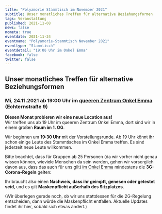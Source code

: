 ```yaml
---
title: "Polyamorie Stammtisch im November 2021"
subtitle: Unser monatliches Treffen für alternative Beziehungsformen
tags: Veranstaltung
published: 2021-11-08
news: false
nometa: true
eventdate: 2021-11-24
eventname: "Polyamorie-Stammtisch November 2021"
eventtype: "Stammtisch"
eventdetail: "19:00 Uhr im Onkel Emma"
facebook: false
twitter: false
---
```


## Unser monatliches Treffen für alternative Beziehungsformen

### Mi, 24.11.2021 ab 19:00 Uhr im [queeren Zentrum Onkel Emma](https://onkel-emma.org/) (Echternstraße 9)

**Diesen Monat probieren wir eine neue Location aus!**  
Wir treffen uns ab 19 Uhr im queeren Zentrum Onkel Emma, dort sind wir in einem großen **Raum im 1. OG**.

Wir beginnen um **19:30 Uhr** mit der Vorstellungsrunde. Ab 19 Uhr könnt ihr schon einige Leute des Stammtisches im Onkel Emma treffen. Es sind jederzeit neue Leute willkommen.

Bitte beachtet, dass für Gruppen ab 25 Personen (da wir vorher nicht genau wissen können, wieviele Menschen da sein werden, gehen wir vorsorglich davon aus, dass das auch für uns gilt) [im Onkel Emma](https://onkel-emma.org/corona-2g-und-3g-im-onkel-emma/) mindestens die **3G-Corona-Regeln** gelten: 

Ihr braucht also einen **Nachweis, dass ihr geimpft, genesen oder getestet seid**, und es gilt **Maskenpflicht außerhalb des Sitzplatzes**. 

(Wir überlegen gerade noch, ob wir uns stattdessen für die 2G-Regelung entscheiden, dann würde die Maskenpflicht entfallen. Aktuelle Updates findet ihr hier, sobald sich etwas ändert.)
